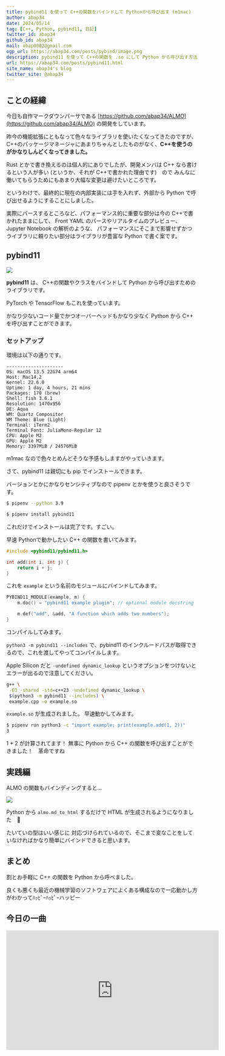```yaml
---
title: pybind11 を使って C++の関数をバインドして Pythonから呼び出す (m1mac)
author: abap34
date: 2024/05/14
tag: [C++, Python, pybind11, 日記]
twitter_id: abap34
github_id: abap34
mail: abap0002@gmail.com
ogp_url: https://abap34.com/posts/pybind/image.png
description: pybind11 を使って C++の関数を .so にして Python から呼び出す方法を紹介します。
url: https://abap34.com/posts/pybind11.html
site_name: abap34's blog
twitter_site: @abap34
---
```


## ことの経緯

今日も自作マークダウンパーサである [https://github.com/abap34/ALMO](https://github.com/abap34/ALMO) の開発をしています。

昨今の機能拡張にともなって色々なライブラリを使いたくなってきたのですが、
C++のパッケージマネージャにあまりちゃんとしたものがなく、**C++を使うのがかなりしんどくなってきました。**


Rust とかで書き換えるのは個人的にありでしたが、開発メンバは C++ なら書けるという人が多い (というか、それが C++で書かれた理由です)　ので
みんなに働いてもらうためにもあまり大幅な変更は避けたいところです。


というわけで、最終的に現在の内部実装には手を入れず、外部から Python で呼び出せるようにすることにしました。


実際にパースするところなど、パフォーマンス的に重要な部分は今の C++で書かれたままにして、 
Front YAML のパースやリアルタイムのプレビュー、 Jupyter Notebook の解析のような、
パフォーマンスにそこまで影響せずかつライブラリに頼りたい部分はライブラリが豊富な Python で書く案です。　


## pybind11

<a href="https://github.com/pybind/pybind11"><img src="https://gh-card.dev/repos/pybind/pybind11.svg"></a> 


**pybind11** は、 C++の関数やクラスをバインドして Python から呼び出すためのライブラリです。

PyTorch や TensorFlow もこれを使っています。

かなり少ないコード量でかつオーバーヘッドもかなり少なく Python から C++ を呼び出すことができます。


### セットアップ

環境は以下の通りです。

```
---------------------
OS: macOS 13.5 22G74 arm64
Host: Mac14,2
Kernel: 22.6.0
Uptime: 1 day, 4 hours, 21 mins
Packages: 170 (brew)
Shell: fish 3.6.1
Resolution: 1470x956
DE: Aqua
WM: Quartz Compositor
WM Theme: Blue (Light)
Terminal: iTerm2
Terminal Font: JuliaMono-Regular 12
CPU: Apple M2
GPU: Apple M2
Memory: 3397MiB / 24576MiB
```

m1mac なので色々とめんどそうな予感もしますがやっていきます。

さて、pybind11 は親切にも pip でインストールできます。


バージョンとかにかなりセンシティブなので pipenv とかを使うと良さそうです。

```bash
$ pipenv --python 3.9
```

```bash
$ pipenv install pybind11
```

これだけでインストールは完了です。すごい。

早速 Pythonで動かしたい C++ の関数を書いてみます。

```cpp
#include <pybind11/pybind11.h>

int add(int i, int j) {
    return i + j;
}
```

これを `example` という名前のモジュールにバインドしてみます。
 

```cpp
PYBIND11_MODULE(example, m) {
    m.doc() = "pybind11 example plugin"; // optional module docstring

    m.def("add", &add, "A function which adds two numbers");
}
```

コンパイルしてみます。

`python3 -m pybind11 --includes` で、pybind11 のインクルードパスが取得できるので、これを渡してやってコンパイルします。


Apple Silicon だと `-undefined dynamic_lookup` というオプションをつけないとエラーが出るので注意してください。


```bash
g++ \
 -O3 -shared -std=c++23 -undefined dynamic_lookup \
 $(python3 -m pybind11 --includes) \
 example.cpp -o example.so
```

`example.so` が生成されました。 早速動かしてみます。

```bash
$ pipenv run python3 -c "import example; print(example.add(1, 2))"
3
```


$1 + 2$ が計算されてます！
無事に Python から C++ の関数を呼び出すことができました！　革命ですね 




## 実践編

ALMO の関数もバインディングすると...


<a href="https://asciinema.org/a/659310" target="_blank"><img src="https://asciinema.org/a/659310.svg" /></a>


Python から `almo.md_to_html` するだけで HTML が生成されるようになりました　🥳

たいていの型はいい感じに 対応づけられているので、そこまで変なことをしていなければかなり簡単にバインドできると思います。

## まとめ
割とお手軽に C++ の関数を Python から呼べました。

良くも悪くも最近の機械学習のソフトウェアによくある構成なので一応動かし方がわかってﾊｯﾋﾟｰﾊｯﾋﾟｰハッピー

## 今日の一曲


<iframe width="560" height="315" src="https://www.youtube.com/embed/FEfJB32wvsk?si=JQzQdx6nhqMSXlw8" title="YouTube video player" frameborder="0" allow="accelerometer; autoplay; clipboard-write; encrypted-media; gyroscope; picture-in-picture; web-share" referrerpolicy="strict-origin-when-cross-origin" allowfullscreen></iframe>

